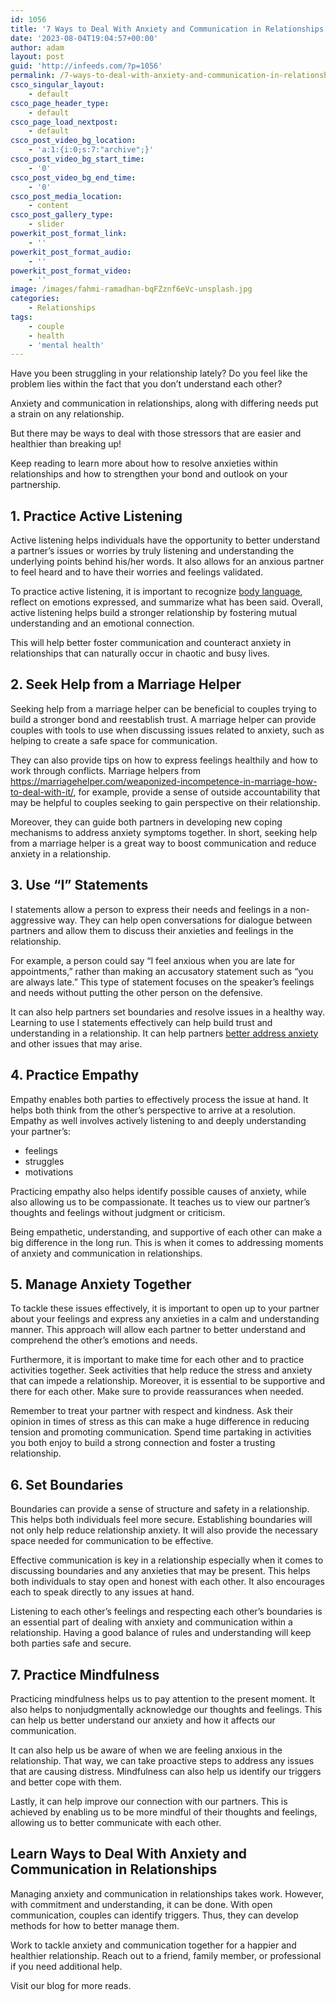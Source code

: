 ```yaml
---
id: 1056
title: '7 Ways to Deal With Anxiety and Communication in Relationships'
date: '2023-08-04T19:04:57+00:00'
author: adam
layout: post
guid: 'http://infeeds.com/?p=1056'
permalink: /7-ways-to-deal-with-anxiety-and-communication-in-relationships/
csco_singular_layout:
    - default
csco_page_header_type:
    - default
csco_page_load_nextpost:
    - default
csco_post_video_bg_location:
    - 'a:1:{i:0;s:7:"archive";}'
csco_post_video_bg_start_time:
    - '0'
csco_post_video_bg_end_time:
    - '0'
csco_post_media_location:
    - content
csco_post_gallery_type:
    - slider
powerkit_post_format_link:
    - ''
powerkit_post_format_audio:
    - ''
powerkit_post_format_video:
    - ''
image: /images/fahmi-ramadhan-bqFZznf6eVc-unsplash.jpg
categories:
    - Relationships
tags:
    - couple
    - health
    - 'mental health'
---
```


Have you been struggling in your relationship lately? Do you feel like the problem lies within the fact that you don’t understand each other?

Anxiety and communication in relationships, along with differing needs put a strain on any relationship.

But there may be ways to deal with those stressors that are easier and healthier than breaking up!

Keep reading to learn more about how to resolve anxieties within relationships and how to strengthen your bond and outlook on your partnership.

## **1. Practice Active Listening**

Active listening helps individuals have the opportunity to better understand a partner’s issues or worries by truly listening and understanding the underlying points behind his/her words. It also allows for an anxious partner to feel heard and to have their worries and feelings validated.

To practice active listening, it is important to recognize [body language](https://www.verywellmind.com/understand-body-language-and-facial-expressions-4147228), reflect on emotions expressed, and summarize what has been said. Overall, active listening helps build a stronger relationship by fostering mutual understanding and an emotional connection.

This will help better foster communication and counteract anxiety in relationships that can naturally occur in chaotic and busy lives.

## **2. Seek Help from a Marriage Helper**

Seeking help from a marriage helper can be beneficial to couples trying to build a stronger bond and reestablish trust. A marriage helper can provide couples with tools to use when discussing issues related to anxiety, such as helping to create a safe space for communication.

They can also provide tips on how to express feelings healthily and how to work through conflicts. Marriage helpers from <https://marriagehelper.com/weaponized-incompetence-in-marriage-how-to-deal-with-it/>, for example, provide a sense of outside accountability that may be helpful to couples seeking to gain perspective on their relationship.

Moreover, they can guide both partners in developing new coping mechanisms to address anxiety symptoms together. In short, seeking help from a marriage helper is a great way to boost communication and reduce anxiety in a relationship.

## **3. Use “I” Statements**

I statements allow a person to express their needs and feelings in a non-aggressive way. They can help open conversations for dialogue between partners and allow them to discuss their anxieties and feelings in the relationship.

For example, a person could say “I feel anxious when you are late for appointments,” rather than making an accusatory statement such as “you are always late.” This type of statement focuses on the speaker’s feelings and needs without putting the other person on the defensive.

It can also help partners set boundaries and resolve issues in a healthy way. Learning to use I statements effectively can help build trust and understanding in a relationship. It can help partners [better address anxiety](https://www.medicalnewstoday.com/articles/323454) and other issues that may arise.

## **4. Practice Empathy**

Empathy enables both parties to effectively process the issue at hand. It helps both think from the other’s perspective to arrive at a resolution. Empathy as well involves actively listening to and deeply understanding your partner’s:

- feelings
- struggles
- motivations

Practicing empathy also helps identify possible causes of anxiety, while also allowing us to be compassionate. It teaches us to view our partner’s thoughts and feelings without judgment or criticism.

Being empathetic, understanding, and supportive of each other can make a big difference in the long run. This is when it comes to addressing moments of anxiety and communication in relationships.

## **5. Manage Anxiety Together**

To tackle these issues effectively, it is important to open up to your partner about your feelings and express any anxieties in a calm and understanding manner. This approach will allow each partner to better understand and comprehend the other’s emotions and needs.

Furthermore, it is important to make time for each other and to practice activities together. Seek activities that help reduce the stress and anxiety that can impede a relationship. Moreover, it is essential to be supportive and there for each other. Make sure to provide reassurances when needed.

Remember to treat your partner with respect and kindness. Ask their opinion in times of stress as this can make a huge difference in reducing tension and promoting communication. Spend time partaking in activities you both enjoy to build a strong connection and foster a trusting relationship.

## **6. Set Boundaries**

Boundaries can provide a sense of structure and safety in a relationship. This helps both individuals feel more secure. Establishing boundaries will not only help reduce relationship anxiety. It will also provide the necessary space needed for communication to be effective.

Effective communication is key in a relationship especially when it comes to discussing boundaries and any anxieties that may be present. This helps both individuals to stay open and honest with each other. It also encourages each to speak directly to any issues at hand.

Listening to each other’s feelings and respecting each other’s boundaries is an essential part of dealing with anxiety and communication within a relationship. Having a good balance of rules and understanding will keep both parties safe and secure.

## **7. Practice Mindfulness**

Practicing mindfulness helps us to pay attention to the present moment. It also helps to nonjudgmentally acknowledge our thoughts and feelings. This can help us better understand our anxiety and how it affects our communication.

It can also help us be aware of when we are feeling anxious in the relationship. That way, we can take proactive steps to address any issues that are causing distress. Mindfulness can also help us identify our triggers and better cope with them.

Lastly, it can help improve our connection with our partners. This is achieved by enabling us to be more mindful of their thoughts and feelings, allowing us to better communicate with each other.

## **Learn Ways to Deal With Anxiety and Communication in Relationships**

Managing anxiety and communication in relationships takes work. However, with commitment and understanding, it can be done. With open communication, couples can identify triggers. Thus, they can develop methods for how to better manage them.

Work to tackle anxiety and communication together for a happier and healthier relationship. Reach out to a friend, family member, or professional if you need additional help.

Visit our blog for more reads.